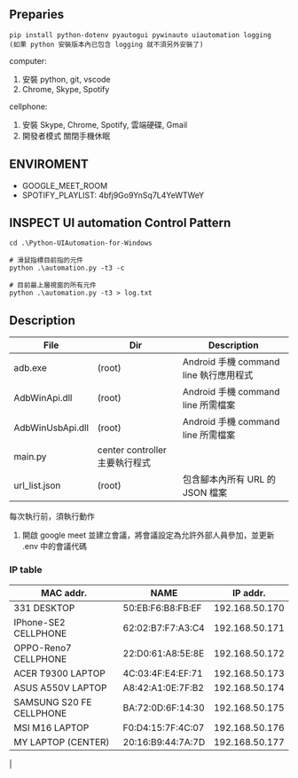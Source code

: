 ## Preparies

```
pip install python-dotenv pyautogui pywinauto uiautomation logging
(如果 python 安裝版本內已包含 logging 就不須另外安裝了)
```

computer:

1. 安裝 python, git, vscode
2. Chrome, Skype, Spotify

cellphone:

1. 安裝 Skype, Chrome, Spotify, 雲端硬碟, Gmail
2. 開發者模式 關閉手機休眠

## ENVIROMENT

- GOOGLE_MEET_ROOM
- SPOTIFY_PLAYLIST: 4bfj9Go9YnSq7L4YeWTWeY

## INSPECT UI automation Control Pattern

```
cd .\Python-UIAutomation-for-Windows

# 滑鼠指標目前指的元件
python .\automation.py -t3 -c

# 目前最上層視窗的所有元件
python .\automation.py -t3 > log.txt
```

## Description

| File             | Dir                            | Description                            |
| ---------------- | ------------------------------ | -------------------------------------- |
| adb.exe          | (root)                         | Android 手機 command line 執行應用程式 |
| AdbWinApi.dll    | (root)                         | Android 手機 command line 所需檔案     |
| AdbWinUsbApi.dll | (root)                         | Android 手機 command line 所需檔案     |
| main.py          | center controller 主要執行程式 |
| url_list.json    | (root)                         | 包含腳本內所有 URL 的 JSON 檔案        |

每次執行前，須執行動作

1. 開啟 google meet 並建立會議，將會議設定為允許外部人員參加，並更新 .env 中的會議代碼

### IP table

| MAC addr.            | NAME              | IP addr.       |
| -------------------- | ----------------- | -------------- |
| 331 DESKTOP          | 50:EB:F6:B8:FB:EF | 192.168.50.170 |
| IPhone-SE2 CELLPHONE | 62:02:B7:F7:A3:C4 | 192.168.50.171 |
| OPPO-Reno7 CELLPHONE | 22:D0:61:A8:5E:8E | 192.168.50.172 |
| ACER T9300 LAPTOP    | 4C:03:4F:E4:EF:71 | 192.168.50.173 |
| ASUS A550V LAPTOP    | A8:42:A1:0E:7F:B2 | 192.168.50.174 |
| SAMSUNG S20 FE CELLPHONE | BA:72:0D:6F:14:30 | 192.168.50.175 |
| MSI M16 LAPTOP       | F0:D4:15:7F:4C:07 | 192.168.50.176 |
| MY LAPTOP (CENTER)   | 20:16:B9:44:7A:7D | 192.168.50.177 |
| 
